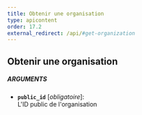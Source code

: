 ```yaml
---
title: Obtenir une organisation
type: apicontent
order: 17.2
external_redirect: /api/#get-organization
---
```


## Obtenir une organisation
##### ARGUMENTS
* **`public_id`** [*obligatoire*]:  
    L'ID public de l'organisation

